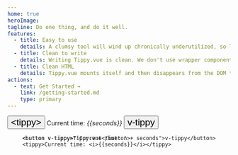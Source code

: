 ```yaml
---
home: true
heroImage:
tagline: Do one thing, and do it well.
features:
  - title: Easy to use
    details: A clumsy tool will wind up chronically underutilized, so Tippy.vue has been designed with a focus on ergonomics.
  - title: Clean to write
    details: Writing Tippy.vue is clean. We don't use wrapper components, everything is in the default slot, and common options are exposed as props.
  - title: Clean HTML
    details: Tippy.vue mounts itself and then disappears from the DOM tree, leaving your layout untouched. 
actions:
  - text: Get Started →
    link: /getting-started.md
    type: primary
---
```



<demo v-slot="{seconds}">
  <button class="big-button" v-tippy>&lt;tippy&gt;</button>
  <tippy @show="source = 'component'">Current time: <i>{{seconds}}</i></tippy>
  <button class="big-button" v-tippy="{content: 'Current time: ' + seconds, onShow: () => source = 'directive'}">v-tippy</button>
</demo>

<div class="hero-source">
<div :class="{'source-hidden': source !== 'component'}">

```vue
<button v-tippy>Tippy.vue</button>
<tippy>Current time: <i>{{seconds}}</i></tippy>
```

</div>
<div class="directive-source" :class="{'source-hidden': source !== 'directive'}" :style="{opacity: source === 'directive' ? '1.0' : '0.0'}">

```vue
<button v-tippy="'Current time: ' + seconds">v-tippy</button>

```

</div>
</div>

<script setup>
import {ref} from 'vue';

let source = ref("component")
</script>

<style scoped>
.big-button {
  font-size: 1.5em;
}

.hero-source {
  display: grid;
  justify-content: center;
  margin: .85rem 0;
  grid-template-columns: minmax(0, auto);
}
.hero-source > * {
  grid-area: 1 / 1;

  transition: opacity 0.15s;
}
.hero-source pre {
  margin: 0;
}
.directive-source {
  z-index: 1;
}
.source-hidden {
  visibility: hidden;
  transition: opacity 0.15s, visibility 0.15s;
}
</style>